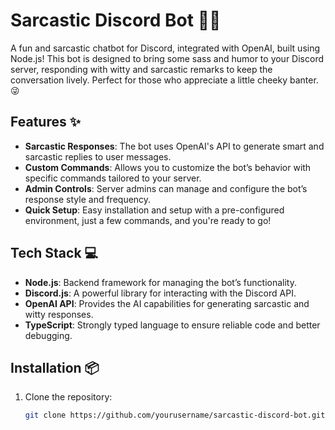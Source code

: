 # Sarcastic Discord Bot 🤖😏

A fun and sarcastic chatbot for Discord, integrated with OpenAI, built using Node.js! This bot is designed to bring some sass and humor to your Discord server, responding with witty and sarcastic remarks to keep the conversation lively. Perfect for those who appreciate a little cheeky banter. 😜

## Features ✨

- **Sarcastic Responses**: The bot uses OpenAI's API to generate smart and sarcastic replies to user messages.
- **Custom Commands**: Allows you to customize the bot’s behavior with specific commands tailored to your server.
- **Admin Controls**: Server admins can manage and configure the bot’s response style and frequency.
- **Quick Setup**: Easy installation and setup with a pre-configured environment, just a few commands, and you're ready to go!

## Tech Stack 💻

- **Node.js**: Backend framework for managing the bot’s functionality.
- **Discord.js**: A powerful library for interacting with the Discord API.
- **OpenAI API**: Provides the AI capabilities for generating sarcastic and witty responses.
- **TypeScript**: Strongly typed language to ensure reliable code and better debugging.
  
## Installation 📦

1. Clone the repository:
   ```bash
   git clone https://github.com/yourusername/sarcastic-discord-bot.git
